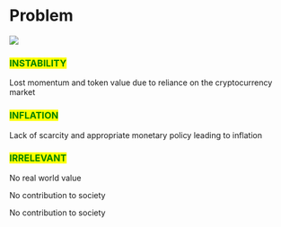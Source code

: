 # Problem

![](../.gitbook/assets/Picture4.png)

### <mark style="color:green;">INSTABILITY</mark>

&#x20;      <mark style="color:green;"></mark>       Lost momentum and token value due to reliance on the cryptocurrency market

### <mark style="color:green;">INFLATION</mark>

&#x20;      Lack of scarcity and appropriate monetary policy leading to inflation

### <mark style="color:green;">IRRELEVANT</mark>

&#x20;       No real world value

&#x20;       No contribution to society

&#x20;       No contribution to society

